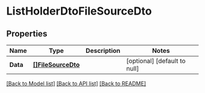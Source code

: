 # ListHolderDtoFileSourceDto

## Properties
Name | Type | Description | Notes
------------ | ------------- | ------------- | -------------
**Data** | [**[]FileSourceDto**](FileSourceDto.md) |  | [optional] [default to null]

[[Back to Model list]](../README.md#documentation-for-models) [[Back to API list]](../README.md#documentation-for-api-endpoints) [[Back to README]](../README.md)



